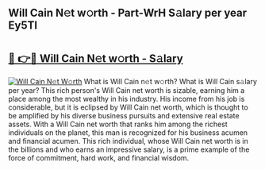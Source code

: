 ## Will Cain N𝚎t w𝚘rth - Part-WrH S𝚊lary per year Ey5Tl

# <h2><a href="http://gc543rm.nevu.top/?p=Will+Cain">🔗 👉🔴 Will Cain N𝚎t w𝚘rth - S𝚊lary</a></h2>

[![Will Cain N𝚎t W𝚘rth](https://i.imgur.com/Oavwk0R.jpeg)](http://gc543rm.nevu.top/?p=Will+Cain)
What is Will Cain n𝚎t w𝚘rth? What is Will Cain s𝚊lary per year?
This rich person's Will Cain net worth is sizable, earning him a place among the most wealthy in his industry. His income from his job is considerable, but it is eclipsed by Will Cain net worth, which is thought to be amplified by his diverse business pursuits and extensive real estate assets. With a Will Cain net worth that ranks him among the richest individuals on the planet, this man is recognized for his business acumen and financial acumen. This rich individual, whose Will Cain net worth is in the billions and who earns an impressive salary, is a prime example of the force of commitment, hard work, and financial wisdom.
